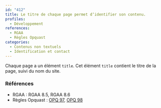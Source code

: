 ```yaml
---
id: "412"
title: Le titre de chaque page permet d‘identifier son contenu.
profiles:
  - Développement
references:
  - RGAA
  - Règles Opquast
categories:
  - Contenus non textuels
  - Identification et contact
---
```


Chaque page a un élément `title`.
Cet élément `title` contient le titre de la page, suivi du nom du site.

### Références

* RGAA : RGAA 8.5, RGAA 8.6
* Règles Opquast : [OPQ 97](https://checklists.opquast.com/fr/assurance-qualite-web/le-titre-de-chaque-page-permet-didentifier-le-site), [OPQ 98](https://checklists.opquast.com/fr/assurance-qualite-web/le-titre-de-chaque-page-permet-didentifier-son-contenu)
